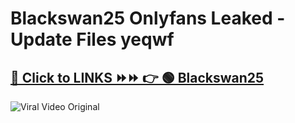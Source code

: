 
 # Blackswan25 Onlyfans Leaked - Update Files yeqwf

## <h2><a href="https://clipsfans.com/Blackswan25&ref=git">🔗 Click to LINKS ⏩⏩ 👉 🟢 Blackswan25 </a></h2>

<a href="https://clipsfans.com/Blackswan25&ref=git" rel="nofollow" data-target="animated-image.originalLink"><img src="https://i.ibb.co.com/xMMVF88/686577567.gif" alt="Viral Video Original" style="max-width: 100%; display: inline-block;" data-target="animated-image.originalImage"></a>

